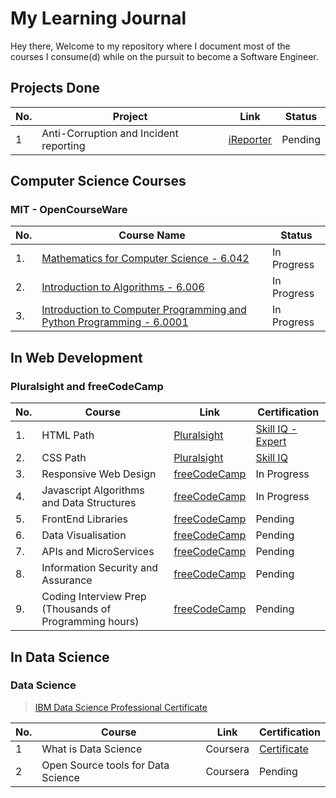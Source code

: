 # My Learning Journal

Hey there, Welcome to my repository where I document most of the courses I consume(d) while on the pursuit to
become a Software Engineer.

## Projects Done
| No. | Project | Link | Status |
|-----|--------|------|--------|
| 1 | Anti-Corruption and Incident reporting | [iReporter](https://johndoddy.github.io/iReporter/) | Pending |

## Computer Science Courses

### MIT - OpenCourseWare

| No. | Course Name | Status |
|-----|-------------|--------|
| 1. | [Mathematics for Computer Science - 6.042](https://ocw.mit.edu/courses/electrical-engineering-and-computer-science/6-042j-mathematics-for-computer-science-fall-2010/video-lectures/) | In Progress |
| 2. | [Introduction to Algorithms - 6.006](https://ocw.mit.edu/courses/electrical-engineering-and-computer-science/6-042j-mathematics-for-computer-science-fall-2010/video-lectures/) | In Progress |
| 3. | [Introduction to Computer Programming and Python Programming - 6.0001](https://ocw.mit.edu/courses/electrical-engineering-and-computer-science/6-0001-introduction-to-computer-science-and-programming-in-python-fall-2016/lecture-videos/) | In Progress |

## In Web Development

### Pluralsight and freeCodeCamp

| No. | Course | Link | Certification |
|-----|--------|------|---------------|
| 1. | HTML Path | [Pluralsight](https://www.pluralsight.com/) | [Skill IQ - Expert](https://app.pluralsight.com/profile/john-doddy) |
| 2. | CSS Path | [Pluralsight](https://www.pluralsight.com/) | [Skill IQ](https://app.pluralsight.com/profile/john-doddy) |
| 3. | Responsive Web Design | [freeCodeCamp](https://www.freecodecamp.org/) | In Progress |
| 4. | Javascript Algorithms and Data Structures | [freeCodeCamp](https://www.freecodecamp.org/) | In Progress |
| 5. | FrontEnd Libraries | [freeCodeCamp](https://www.freecodecamp.org/) | Pending |
| 6. | Data Visualisation | [freeCodeCamp](https://www.freecodecamp.org/) | Pending |
| 7. | APIs and MicroServices | [freeCodeCamp](https://www.freecodecamp.org/) | Pending |
| 8. | Information Security and Assurance | [freeCodeCamp](https://www.freecodecamp.org/) | Pending |
| 9. | Coding Interview Prep (Thousands of Programming hours) | [freeCodeCamp](https://www.freecodecamp.org/) | Pending |


## In Data Science

### Data Science
> [IBM Data Science Professional Certificate](https://www.coursera.org/specializations/ibm-data-science-professional-certificate)

| No. | Course | Link | Certification |
|-----|--------|------|---------------|
| 1 | What is Data Science | Coursera | [Certificate](https://www.coursera.org/account/accomplishments/certificate/ZTLPPAQ9RW2P) |
| 2 | Open Source tools for Data Science | Coursera | Pending |
 

